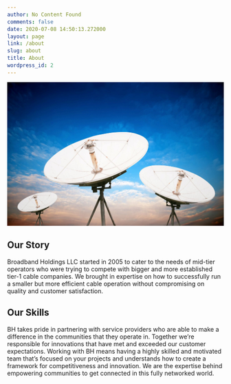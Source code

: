 ```yaml
---
author: No Content Found
comments: false
date: 2020-07-08 14:50:13.272000
layout: page
link: /about
slug: about
title: About
wordpress_id: 2
---
```

![image](/assets/img/antenna.jpg)

## Our Story

Broadband Holdings LLC started in 2005 to cater to the needs of  mid-tier operators who were trying to compete with bigger and more established tier-1 cable companies. We brought in expertise on how to successfully run a smaller but more efficient cable operation without compromising on quality and customer satisfaction.

## Our Skills

BH takes pride in partnering with service providers who are able to make a difference in the communities that they operate in. Together we’re responsible for innovations that have met and exceeded our customer expectations. Working with BH means having a highly skilled and motivated team that’s focused on your projects and understands how to create a framework for competitiveness and innovation. We are the expertise behind empowering communities to get connected in this fully networked world.

